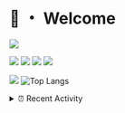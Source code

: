 # 👋 ・ Welcome
![](https://komarev.com/ghpvc/?username=Lorenzo0111)

![](https://img.shields.io/badge/Java-ED8B00?style=for-the-badge&logo=java&logoColor=white)
![](https://img.shields.io/badge/JavaScript-323330?style=for-the-badge&logo=javascript&logoColor=F7DF1E)
![](https://img.shields.io/badge/Node.js-339933?style=for-the-badge&logo=nodedotjs&logoColor=white)
![](https://img.shields.io/badge/React-20232A?style=for-the-badge&logo=react&logoColor=61DAFB)

[![](https://github-readme-stats.vercel.app/api?username=Lorenzo0111&show_icons=true&count_private=true)](https://github.com/Lorenzo0111)
![Top Langs](https://github-readme-stats.vercel.app/api/top-langs/?username=Lorenzo0111&layout=compact)

<details>
<summary>⏰ Recent Activity</summary>

<!--RECENT_ACTIVITY:start-->
1. ![issueOpened] **Issue opened:** [lovell/sharp#3199](https://github.com/lovell/sharp/issues/3199)
2. ![prMerged] **Pull request merged:** [ZombieStriker/QualityArmory#323](https://github.com/ZombieStriker/QualityArmory/pull/323)
3. ![issueClosed] **Issue closed:** [Lorenzo0111/SpigotUpdatesBot#9](https://github.com/Lorenzo0111/SpigotUpdatesBot/issues/9)
4. ![repoCreated] Created new repository [Lorenzo0111/Nova](https://github.com/Lorenzo0111/Nova)
5. ![release] Released [v2.2](https://github.com/Lorenzo0111/RocketPlaceholders/releases/tag/2.2) in [Lorenzo0111/RocketPlaceholders](https://github.com/Lorenzo0111/RocketPlaceholders)
6. ![prClosed] **Pull request closed:** [Lorenzo0111/RocketPlaceholders#83](https://github.com/Lorenzo0111/RocketPlaceholders/pull/83)
7. ![prMerged] **Pull request merged:** [Lorenzo0111/MultiLang#80](https://github.com/Lorenzo0111/MultiLang/pull/80)
8. ![prMerged] **Pull request merged:** [Lorenzo0111/MultiLang#81](https://github.com/Lorenzo0111/MultiLang/pull/81)
9. ![repoCreated] Created new repository [Lorenzo0111/QAVWiki](https://github.com/Lorenzo0111/QAVWiki)
10. ![issueOpened] **Issue opened:** [Lorenzo0111/SpigotUpdatesBot#9](https://github.com/Lorenzo0111/SpigotUpdatesBot/issues/9)
<!--RECENT_ACTIVITY:end-->


<!--RECENT_ACTIVITY:last_update-->
Last Updated: Saturday, April 23rd, 2022, 12:59:12 AM
<!--RECENT_ACTIVITY:last_update_end-->
</details>

[issueOpened]: https://cdn.jsdelivr.net/gh/Readme-Workflows/Readme-Icons@main/icons/octicons/IssueOpenedOld.svg
[issueClosed]: https://cdn.jsdelivr.net/gh/Readme-Workflows/Readme-Icons@main/icons/octicons/IssueClosedOld.svg

[prOpened]: https://cdn.jsdelivr.net/gh/Readme-Workflows/Readme-Icons@main/icons/octicons/PullRequestOpened.svg
[prClosed]: https://cdn.jsdelivr.net/gh/Readme-Workflows/Readme-Icons@main/icons/octicons/PullRequestClosed.svg
[prMerged]: https://cdn.jsdelivr.net/gh/Readme-Workflows/Readme-Icons@main/icons/octicons/PullRequestMerged.svg

[comment]: https://cdn.jsdelivr.net/gh/Readme-Workflows/Readme-Icons@main/icons/octicons/Comment.svg

[changesRequested]: https://cdn.jsdelivr.net/gh/Readme-Workflows/Readme-Icons@main/icons/octicons/RequestedChanges.svg
[approved]: https://cdn.jsdelivr.net/gh/Readme-Workflows/Readme-Icons@main/icons/octicons/ApprovedChanges.svg

[repoCreated]: https://cdn.jsdelivr.net/gh/Readme-Workflows/Readme-Icons@main/icons/octicons/Repository.svg
[release]: https://cdn.jsdelivr.net/gh/Readme-Workflows/Readme-Icons@main/icons/octicons/Release.svg
[star]: https://cdn.jsdelivr.net/gh/Readme-Workflows/Readme-Icons@main/icons/octicons/StarredRepository.svg
[wiki]: https://cdn.jsdelivr.net/gh/Readme-Workflows/Readme-Icons@main/icons/octicons/Wiki.svg
[fork]: https://cdn.jsdelivr.net/gh/Readme-Workflows/Readme-Icons@main/icons/octicons/ForkedRepository.svg
[people]: https://cdn.jsdelivr.net/gh/Readme-Workflows/Readme-Icons@main/icons/octicons/People.svg
